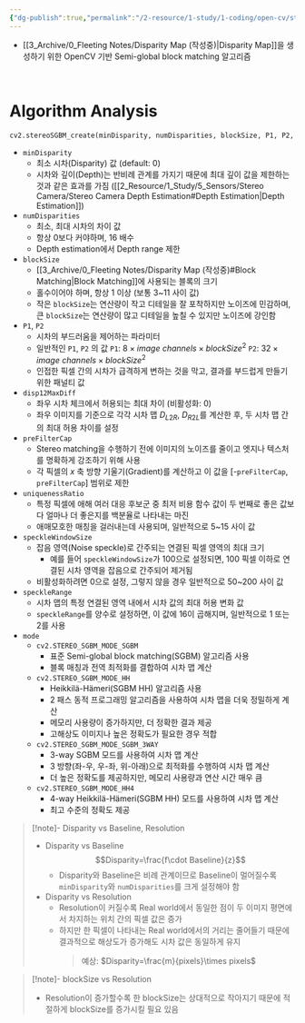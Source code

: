 ```yaml
---
{"dg-publish":true,"permalink":"/2-resource/1-study/1-coding/open-cv/stereo-sgbm-create/","tags":["Study/Camera/3D-Reconstruction","Project/Stereo2PCD"],"noteIcon":"","created":"2024-08-04"}
---
```


- [[3_Archive/0_Fleeting Notes/Disparity Map (작성중)\|Disparity Map]]을 생성하기 위한 OpenCV 기반 Semi-global block matching 알고리즘

<br/>

# Algorithm Analysis
```python
cv2.stereoSGBM_create(minDisparity, numDisparities, blockSize, P1, P2, disp12MaxDiff, preFilterCap, uniquenessRatio, speckleWindowSize, speckleRange, mode)
```

- `minDisparity`
	- 최소 시차(Disparity) 값 (default: 0)
	- 시차와 깊이(Depth)는 반비례 관계를 가지기 때문에 최대 깊이 값을 제한하는 것과 같은 효과를 가짐 ([[2_Resource/1_Study/5_Sensors/Stereo Camera/Stereo Camera Depth Estimation#Depth Estimation\|Depth Estimation]])
- `numDisparities`
	- 최소, 최대 시차의 차이 값
	- 항상 0보다 커야하며, 16 배수
	- Depth estimation에서 Depth range 제한
- `blockSize`
	- [[3_Archive/0_Fleeting Notes/Disparity Map (작성중)#Block Matching\|Block Matching]]에 사용되는 블록의 크기
	- 홀수이어야 하며, 항상 1 이상 (보통 3~11 사이 값)
	- 작은 `blockSize`는 연산량이 작고 디테일을 잘 포착하지만 노이즈에 민감하며, 큰 `blockSize`는 연산량이 많고 디테일을 높칠 수 있지만 노이즈에 강인함 
- `P1`, `P2`
	- 시차의 부드러움을 제어하는 파라미터
	- 일반적인 `P1`, `P2` 의 값
	  `P1`: $8\times image\text{ }channels\times blockSize^2$
	  `P2`: $32\times image\text{ }channels\times blockSize^2$
	- 인접한 픽셀 간의 시차가 급격하게 변하는 것을 막고, 결과를 부드럽게 만들기 위한 패널티 값
- `disp12MaxDiff`
	- 좌우 시차 체크에서 허용되는 최대 차이 (비활성화: 0)
	- 좌우 이미지를 기준으로 각각 시차 맵 $D_{L2R}$, $D_{R2L}$를 계산한 후, 두 시차 맵 간의 최대 허용 차이를 설정
- `preFilterCap`
	- Stereo matching을 수행하기 전에 이미지의 노이즈를 줄이고 엣지나 텍스처를 명확하게 강조하기 위해 사용
	- 각 픽셀의 $x$ 축 방향 기울기(Gradient)를 계산하고 이 값을 [-`preFilterCap`, `preFilterCap`] 범위로 제한
- `uniquenessRatio`
	- 특정 픽셀에 애해 여러 대응 후보군 중 최저 비용 함수 값이 두 번째로 좋은 값보다 얼마나 더 좋은지를 백분율로 나타내는 마진
	- 애매모호한 매칭을 걸러내는데 사용되며, 일반적으로 5~15 사이 값    
- `speckleWindowSize`
	- 잡음 영역(Noise speckle)로 간주되는 연결된 픽셀 영역의 최대 크기
		- 예를 들어 `speckleWindowSize`가 100으로 설정되면, 100 픽셀 이하로 연결된 시차 영역을 잡음으로 간주되어 제거됨
	- 비활성화하려면 0으로 설정, 그렇지 않을 경우 일반적으로 50~200 사이 값
- `speckleRange`
	- 시차 맵의 특정 연결된 영역 내에서 시차 값의 최대 허용 변화 값
	- `speckleRange`를 양수로 설정하면, 이 값에 16이 곱해지며, 일반적으로 1 또는 2를 사용
- `mode`
	- `cv2.STEREO_SGBM_MODE_SGBM`
		- 표준 Semi-global block matching(SGBM) 알고리즘 사용
		- 블록 매칭과 전역 최적화를 결합하여 시차 맵 계산
	- `cv2.STEREO_SGBM_MODE_HH`
		- Heikkilä-Hämeri(SGBM HH) 알고리즘 사용
		- 2 패스 동적 프로그래밍 알고리즘을 사용하여 시차 맵을 더욱 정밀하게 계산
		- 메모리 사용량이 증가하지만, 더 정확한 결과 제공
		- 고해상도 이미지나 높은 정확도가 필요한 경우 적합
	- `cv2.STEREO_SGBM_MODE_SGBM_3WAY`
		- 3-way SGBM 모드를 사용하여 시차 맵 계산
		- 3 방향(좌-우, 우-좌, 위-아래)으로 최적화를 수행하여 시차 맵 계산
		- 더 높은 정확도를 제공하지만, 메모리 사용량과 연산 시간 매우 큼
	- `cv2.STEREO_SGBM_MODE_HH4`
		- 4-way Heikkilä-Hämeri(SGBM HH) 모드를 사용하여 시차 맵 계산
		- 최고 수준의 정확도 제공

>[!note]- Disparity vs Baseline, Resolution
>- Disparity vs Baseline
>  $$Disparity=\frac{f\cdot Baseline}{z}$$
>	- Disparity와 Baseline은 비례 관계이므로 Baseline이 멀어질수록 `minDisparity`와 `numDisparities`를 크게 설정해야 함
>- Disparity vs Resolution
>	- Resolution이 커질수록 Real world에서 동일한 점이 두 이미지 평면에서 차지하는 위치 간의 픽셀 값은 증가
>	- 하지만 한 픽셀이 나타내는 Real world에서의 거리는 줄어들기 때문에 결과적으로 해상도가 증가해도 시차 값은 동일하게 유지
>	  > 예상: $Disparity=\frac{m}{pixels}\times pixels$
>	  

>[!note]- blockSize vs Resolution
>- Resolution이 증가할수록 한 blockSize는 상대적으로 작아지기 때문에 적절하게 blockSize를 증가시킬 필요 있음